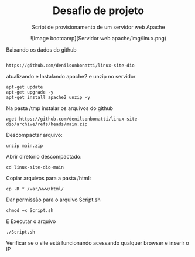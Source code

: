<div align="center">

<h1>Desafio de projeto</h1>



Script de provisionamento de um servidor web Apache





![Image bootcamp](Servidor web apache/img/linux.png)

</div>



Baixando os dados do github

```

https://github.com/denilsonbonatti/linux-site-dio

```

atualizando e Instalando apache2 e unzip no servidor

```
apt-get update
apt-get upgrade -y
apt-get install apache2 unzip -y
```

Na pasta /tmp instalar os arquivos do github

```
wget https://github.com/denilsonbonatti/linux-site-dio/archive/refs/heads/main.zip
```

Descompactar arquivo:

``` 
unzip main.zip
```

Abrir diretório descompactado:

```
cd linux-site-dio-main
```

Copiar arquivos para a pasta /html:

```
cp -R * /var/www/html/
```

Dar permissão para o arquivo Script.sh

```
chmod +x Script.sh
```

E Executar o arquivo

```
./Script.sh
```



Verificar se o site está funcionando acessando qualquer browser e inserir o IP